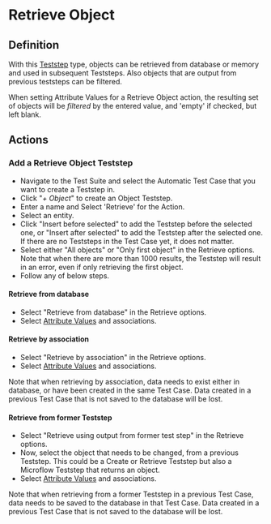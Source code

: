 # Retrieve Object

## Definition

With this [Teststep](../Teststep) type, objects can be retrieved from database or memory and used in subsequent Teststeps. Also objects that are output from previous teststeps can be filtered. 

When setting Attribute Values for a Retrieve Object action, the resulting set of objects will be *filtered* by the entered value, and 'empty' if checked, but left blank.

## Actions

### Add a Retrieve Object Teststep

- Navigate to the Test Suite and select the Automatic Test Case that you want to create a Teststep in.
- Click "*+ Object*" to create an Object Teststep.
- Enter a name and Select 'Retrieve' for the Action.
- Select an entity.
- Click "Insert before selected" to add the Teststep before the selected one, or "Insert after selected" to add the Teststep after the selected one. If there are no Teststeps in the Test Case yet, it does not matter.
- Select either "All objects" or "Only first object" in the Retrieve options. Note that when there are more than 1000 results, the Teststep will result in an error, even if only retrieving the first object.
- Follow any of below steps.

#### Retrieve from database

- Select "Retrieve from database" in the Retrieve options.
- Select [Attribute Values](../attribute-value) and associations.

#### Retrieve by association

- Select "Retrieve by association" in the Retrieve options.
- Select [Attribute Values](../attribute-value) and associations.

Note that when retrieving by association, data needs to exist either in database, or have been created in the same Test Case. Data created in a previous Test Case that is not saved to the database will be lost.

#### Retrieve from former Teststep

- Select "Retrieve using output from former test step" in the Retrieve options.
- Now, select the object that needs to be changed, from a previous Teststep. This could be a Create or Retrieve Teststep but also a Microflow Teststep that returns an object.
- Select [Attribute Values](../attribute-value) and associations.

Note that when retrieving from a former Teststep in a previous Test Case, data needs to be saved to the database in that Test Case. Data created in a previous Test Case that is not saved to the database will be lost.
